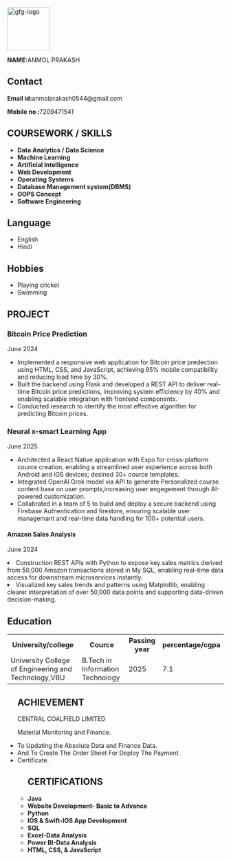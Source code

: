 <html lang="en">
 
<head>
    <meta charset="UTF-8">
    <meta http-equiv="X-UA-Compatible" content="IE=edge">
    <meta name="viewport"
          content="width=device-width, initial-scale=1.0">
    <link rel="stylesheet" href="resume.css">
</head>
 
<body>
    <div class="full">
        <div class="left">
            <div class="image">
                <img src=
"/IMG_20210101_145504.jpg"
                     alt="gfg-logo"
                     style="width:100px;height:100px;">
            </div>
        </div class="NAME">
         <p><b>NAME:</b>ANMOL PRAKASH</p>
            <div class="Contact">
                <h2>Contact</h2>
                <p><b>Email id:</b>anmolprakash0544@gmail.com</p>
                <p><b>Mobile no :</b>7209471541</p>
            </div>
            <div class="COURSEWORK / SKILLS">
                <h2>COURSEWORK / SKILLS </h2>
                <ul>
                    <li><b> Data Analytics / Data Science </b></li>
                    <li><b> Machine Learning </b></li>
                    <li><b> Artificial Intelligence </b></li>
                 <li><b> Web Development </b></li>
                 <li><b> Operating Systems </b></li>
                 <li><b> Database Management system(DBMS)</b></li>
                 <li><b> OOPS Concept </b></li>
                 <li><b> Software Engineering </b></li>
                </ul>
            </div>
            <div class="Language">
                <h2>Language</h2>
                <ul>
                    <li>English</li>
                    <li>Hindi</li>
                </ul>
            </div>
            <div class="Hobbies">
                <h2>Hobbies</h2>
                <ul>
                    <li>Playing cricket</li>
                    <li>Swimming</li>
                </ul>
            </div>
    </div>
            <div class="PROJECT">
                <h2>PROJECT</h2>
                <h3>Bitcoin Price Prediction </h3>
                <p>June 2024</p>
                <ul>
                    <li>Implemented a responsive web application for Bitcoin price predection using HTML, CSS, and JavaScript, achieving 95% mobile compatibility and reducing
                     load time by 30%.</li>
                    <li>Built the backend using Flask and developed a REST API to deliver real-time Bitcoin price predictions, improving system efficiency by 40% and enabling
                    scalable integration with frontend components.</li>
                 <li>Conducted research to identify the most effective algorithm for predicting Bitcoin prices.</li>
                </ul>
                <h3> Neural x-smart Learning App</h3>
                <p>June 2025</p>
                <ul>
                    <li>Architected a React Native application with Expo for cross-platform cource creation, enabling a streamlined user experience across both 
                     Android and iOS devices; desined 30+ cource templates.</li>
                    <li>Integrated OpenAI Grok model via API to generate Personalized course content base on user prompts,increasing user engegement through AI-powered 
                    customization.</li>
                    <li>Collabrated in a team of 5 to build and deploy a secure backend using Firebase Authentication and firestore, ensuring scalable user managemant
                    and real-time data handling for 100+ potential users. </li>
                </ul>
              <h4> Amazon Sales Analysis </h4>
              <p>June 2024</p>
                </ul>
               <li>Construction REST APIs with Python to expose key sales matrics derived from 50,000 Amazon transactions stored in My SQL, enabling real-time data 
             access for downstream microservices instantly.</li>
                <li>Visualized key sales trends and patterns using Matplotlib, enabling clearer interpretation of over 50,000 data points and supporting data-driven decision-making.</li>
            </div>
            <div class="Education">
                <h2>Education</h2>
                <table>
                    <tr>
                        <th>University/college  </th>
                        <th>Cource </th> 
                        <th>Passing year  </th>
                        <th>percentage/cgpa</th>
                    </tr>
                    <tr>
                        <td>University College of Engineering and Technology,VBU</td>
                        <td> B.Tech in Information Technology </td>
                        <td>2025</td>
                        <td>7.1</td>
                    </tr>
                </table>
            </div>
            <div class="ACHIEVEMENT">
                <ul>
                        <h2>ACHIEVEMENT</h2>
                        <p>CENTRAL COALFIELD LIMITED </p></li>
                            <p> Material Monitoring and Finance. </p></li>
                                <li> To Updating the Absolute Data and Finance Data. </li>
                                <li> And To Create The Order Sheet For Deploy The Payment. </li>
                                <li> Certificate. </li>
                        <div class="CERTIFICATIONS">
                         <ul>
                               <h2>CERTIFICATIONS </h2>
                               <li><b> Java </b></li>
                               <li><b> Website Development- Basic to Advance </b></li>
                               <li><b> Python </b></li>
                               <li><b> IOS & Swift-IOS App Development </b></li>
                               <li><b> SQL </b></li>
                               <li><b> Excel-Data Analysis </b></li>
                               <li><b> Power BI-Data Analysis</b></li>
                               <li><b> HTML, CSS, & JavaScript </b></li>
                </ul>
            </div>
        </div>
    </div>
</body>
 
</html>
